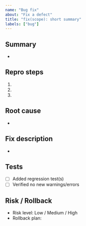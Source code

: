 ```yaml
---
name: "Bug fix"
about: "Fix a defect"
title: "fix(scope): short summary"
labels: ["bug"]
---
```


## Summary
-

## Repro steps
1.
2.
3.

## Root cause
-

## Fix description
-

## Tests
- [ ] Added regression test(s)
- [ ] Verified no new warnings/errors

## Risk / Rollback
- Risk level: Low / Medium / High
- Rollback plan:



